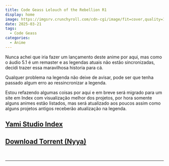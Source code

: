 ```yaml
---
title: Code Geass Lelouch of the Rebellion R1
display: home
image: https://imgsrv.crunchyroll.com/cdn-cgi/image/fit=cover,quality=100,width=1920/keyart/GY2P9ED0Y-backdrop_wide
date: 2025-03-21
tags:
  - Code Geass
categories:
  - Anime
---
```


Nunca achei que iria fazer um lançamento deste anime por aqui, mas como o áudio 5.1 é um remaster e as legendas atuais não estão sincronizadas, decidi trazer essa maravilhosa historia para cá.

Qualquer problema na legenda não deixe de avisar, pode ser que tenha passado algum erro ao ressincronizar a legenda.

Estou refazendo algumas coisas por aqui e em breve será migrado para um site em Index com visualização melhor dos projetos, por hora somente alguns animes estão listados, mas será atualizado aos poucos assim como alguns projetos antigos receberão atualização na legenda.

## **[Yami Studio Index](https://index.yami-s.com/#anime-code-geass-lelouch-of-the-rebellion-r1)**
## **[Download Torrent (Nyya)](https://cloud.yami-s.com/0:/Date%20A%20Live/[Yami]%20Date%20A%20Live%20V%20(BD%201080p%20AVC%20FLAC)/)**

<br><hr><br>
<Disqus/>
